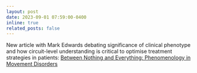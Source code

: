 ```yaml
---
layout: post
date: 2023-09-01 07:59:00-0400
inline: true
related_posts: false
---
```


New article with Mark Edwards debating significance of clinical phenotype and how circuit-level understanding is critical to optimise treatment strategies in patients: [Between Nothing and Everything: Phenomenology in Movement Disorders](https://movementdisorders.onlinelibrary.wiley.com/doi/full/10.1002/mds.29584)

